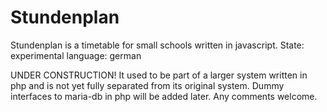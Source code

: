 # Stundenplan
Stundenplan is a timetable for small schools written in javascript.
State: experimental 
language: german

UNDER CONSTRUCTION!
It used to be part of a larger system written in php and is not yet fully separated from its original system.
Dummy interfaces to maria-db in php will be added later.
Any comments welcome.
